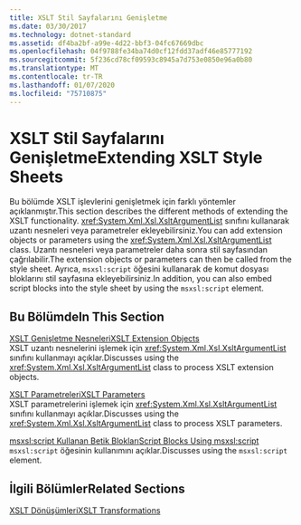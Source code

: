```yaml
---
title: XSLT Stil Sayfalarını Genişletme
ms.date: 03/30/2017
ms.technology: dotnet-standard
ms.assetid: df4ba2bf-a99e-4d22-bbf3-04fc67669dbc
ms.openlocfilehash: 04f9788fe34ba74d0cf12fdd37adf46e85777192
ms.sourcegitcommit: 5f236cd78cf09593c8945a7d753e0850e96a0b80
ms.translationtype: MT
ms.contentlocale: tr-TR
ms.lasthandoff: 01/07/2020
ms.locfileid: "75710875"
---
```

# <a name="extending-xslt-style-sheets"></a><span data-ttu-id="d0495-102">XSLT Stil Sayfalarını Genişletme</span><span class="sxs-lookup"><span data-stu-id="d0495-102">Extending XSLT Style Sheets</span></span>
<span data-ttu-id="d0495-103">Bu bölümde XSLT işlevlerini genişletmek için farklı yöntemler açıklanmıştır.</span><span class="sxs-lookup"><span data-stu-id="d0495-103">This section describes the different methods of extending the XSLT functionality.</span></span> <span data-ttu-id="d0495-104"><xref:System.Xml.Xsl.XsltArgumentList> sınıfını kullanarak uzantı nesneleri veya parametreler ekleyebilirsiniz.</span><span class="sxs-lookup"><span data-stu-id="d0495-104">You can add extension objects or parameters using the <xref:System.Xml.Xsl.XsltArgumentList> class.</span></span> <span data-ttu-id="d0495-105">Uzantı nesneleri veya parametreler daha sonra stil sayfasından çağrılabilir.</span><span class="sxs-lookup"><span data-stu-id="d0495-105">The extension objects or parameters can then be called from the style sheet.</span></span> <span data-ttu-id="d0495-106">Ayrıca, `msxsl:script` öğesini kullanarak de komut dosyası bloklarını stil sayfasına ekleyebilirsiniz.</span><span class="sxs-lookup"><span data-stu-id="d0495-106">In addition, you can also embed script blocks into the style sheet by using the `msxsl:script` element.</span></span>  
  
## <a name="in-this-section"></a><span data-ttu-id="d0495-107">Bu Bölümde</span><span class="sxs-lookup"><span data-stu-id="d0495-107">In This Section</span></span>  
 [<span data-ttu-id="d0495-108">XSLT Genişletme Nesneleri</span><span class="sxs-lookup"><span data-stu-id="d0495-108">XSLT Extension Objects</span></span>](../../../../docs/standard/data/xml/xslt-extension-objects.md)  
 <span data-ttu-id="d0495-109">XSLT uzantı nesnelerini işlemek için <xref:System.Xml.Xsl.XsltArgumentList> sınıfını kullanmayı açıklar.</span><span class="sxs-lookup"><span data-stu-id="d0495-109">Discusses using the <xref:System.Xml.Xsl.XsltArgumentList> class to process XSLT extension objects.</span></span>  
  
 [<span data-ttu-id="d0495-110">XSLT Parametreleri</span><span class="sxs-lookup"><span data-stu-id="d0495-110">XSLT Parameters</span></span>](../../../../docs/standard/data/xml/xslt-parameters.md)  
 <span data-ttu-id="d0495-111">XSLT parametrelerini işlemek için <xref:System.Xml.Xsl.XsltArgumentList> sınıfını kullanmayı açıklar.</span><span class="sxs-lookup"><span data-stu-id="d0495-111">Discusses using the <xref:System.Xml.Xsl.XsltArgumentList> class to process XSLT parameters.</span></span>  
  
 [<span data-ttu-id="d0495-112">msxsl:script Kullanan Betik Blokları</span><span class="sxs-lookup"><span data-stu-id="d0495-112">Script Blocks Using msxsl:script</span></span>](../../../../docs/standard/data/xml/script-blocks-using-msxsl-script.md)  
 <span data-ttu-id="d0495-113">`msxsl:script` öğesinin kullanımını açıklar.</span><span class="sxs-lookup"><span data-stu-id="d0495-113">Discusses using the `msxsl:script` element.</span></span>  
  
## <a name="related-sections"></a><span data-ttu-id="d0495-114">İlgili Bölümler</span><span class="sxs-lookup"><span data-stu-id="d0495-114">Related Sections</span></span>  
 [<span data-ttu-id="d0495-115">XSLT Dönüşümleri</span><span class="sxs-lookup"><span data-stu-id="d0495-115">XSLT Transformations</span></span>](../../../../docs/standard/data/xml/xslt-transformations.md)
